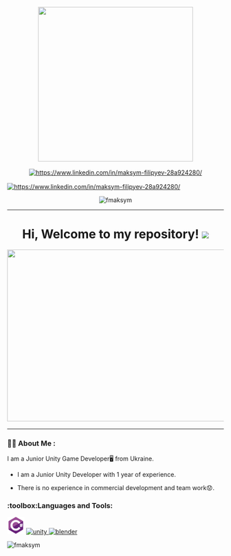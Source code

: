 <p align="center"> <img src="https://img.freepik.com/free-vector/hacker-operating-laptop-cartoon-icon-illustration-technology-icon-concept-isolated-flat-cartoon-style_138676-2387.jpg?w=360" width="360" height="360"/>

<div id="badges">
  <a href="https://www.linkedin.com/in/maksym-filipyev-28a924280/">
    <p align="center"> <img src="https://img.shields.io/badge/LinkedIn-blue?style=for-the-badge&logo=linkedin&logoColor=white" alt="https://www.linkedin.com/in/maksym-filipyev-28a924280/"/>
  </a>
</div>
</div>

<p align="left">
<a href="https://linkedin.com/in/https://www.linkedin.com/in/maksym-filipyev-28a924280/" target="blank"><img align="center" src="https://raw.githubusercontent.com/rahuldkjain/github-profile-readme-generator/master/src/images/icons/Social/linked-in-alt.svg" alt="https://www.linkedin.com/in/maksym-filipyev-28a924280/" height="30" width="40" /></a>
</p>

<p align="center"> <img src="https://komarev.com/ghpvc/?username=fmaksym&label=Profile%20views&color=0e75b6&style=flat" alt="fmaksym" /> </p>

---

<h1 align="center">
  Hi, Welcome to my repository!
  <img src="https://media.giphy.com/media/hvRJCLFzcasrR4ia7z/giphy.gif" width="30px"/>
</h1>

<div align="center">
  <img src="https://media.giphy.com/media/iIqmM5tTjmpOB9mpbn/giphy.gif" width="700" height="400"/>
</div>
</div>

---


### :man_technologist: About Me :
I am a Junior Unity Game Developer:desktop_computer: from Ukraine.
- I am a Junior Unity Developer with 1 year of experience.

- There is no experience in commercial development and team work:worried:.

<h3 align="left">:toolbox:Languages and Tools:</h3>
<p href="https://www.w3schools.com/cs/" target="_blank" rel="noreferrer"> <img src="https://raw.githubusercontent.com/devicons/devicon/master/icons/csharp/csharp-original.svg" alt="csharp" width="40" height="40"/> </a> <a href="https://unity.com/" target="_blank" rel="noreferrer"> <img src="https://www.vectorlogo.zone/logos/unity3d/unity3d-icon.svg" alt="unity" width="40" height="40"/> </a> <a 
align="left"> <a href="https://www.blender.org/" target="_blank" rel="noreferrer"> <img src="https://download.blender.org/branding/community/blender_community_badge_white.svg" alt="blender" width="40" height="40"/> </a> </p> 

<p><img align="left" src="https://github-readme-stats.vercel.app/api/top-langs?username=fmaksym&show_icons=true&locale=en&layout=compact" alt="fmaksym" /></p>
